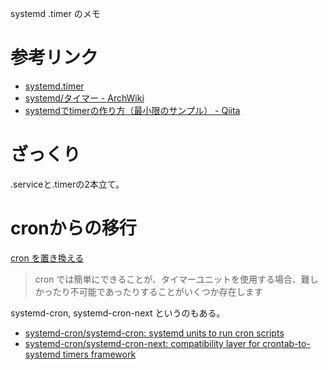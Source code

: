 systemd .timer のメモ

# 参考リンク

- [systemd.timer](https://www.freedesktop.org/software/systemd/man/systemd.timer.html)
- [systemd/タイマー - ArchWiki](https://wiki.archlinux.jp/index.php/Systemd/%E3%82%BF%E3%82%A4%E3%83%9E%E3%83%BC)
- [systemdでtimerの作り方（最小限のサンプル） - Qiita](https://qiita.com/aosho235/items/7656d5568af8f48b2dc1)

# ざっくり

.serviceと.timerの2本立て。



# cronからの移行

[cron を置き換える](https://wiki.archlinux.jp/index.php/Systemd/%E3%82%BF%E3%82%A4%E3%83%9E%E3%83%BC#cron_.E3.82.92.E7.BD.AE.E3.81.8D.E6.8F.9B.E3.81.88.E3.82.8B)

> cron では簡単にできることが、タイマーユニットを使用する場合、難しかったり不可能であったりすることがいくつか存在します

systemd-cron, systemd-cron-next というのもある。

- [systemd-cron/systemd-cron: systemd units to run cron scripts](https://github.com/systemd-cron/systemd-cron)
- [systemd-cron/systemd-cron-next: compatibility layer for crontab-to-systemd timers framework](https://github.com/systemd-cron/systemd-cron-next)
